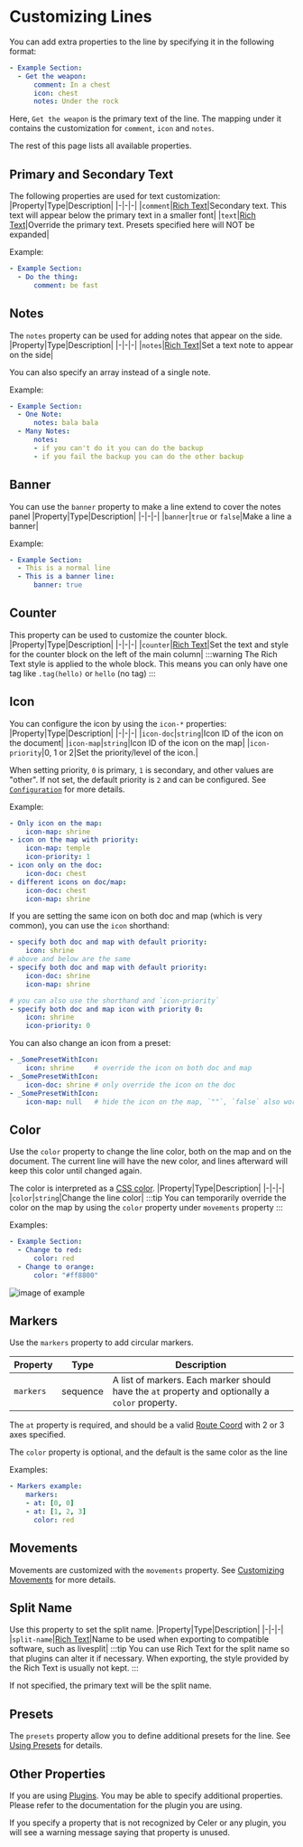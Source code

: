# Customizing Lines
You can add extra properties to the line by specifying it in the following format:
```yaml
- Example Section:
  - Get the weapon:
      comment: In a chest
      icon: chest
      notes: Under the rock
```
Here, `Get the weapon` is the primary text of the line. The mapping under it
contains the customization for `comment`, `icon` and `notes`.

The rest of this page lists all available properties.

## Primary and Secondary Text
The following properties are used for text customization:
|Property|Type|Description|
|-|-|-|
|`comment`|[Rich Text](./tagging-text.md)|Secondary text. This text will appear below the primary text in a smaller font|
|`text`|[Rich Text](./tagging-text.md)|Override the primary text. Presets specified here will NOT be expanded|

Example:
```yaml
- Example Section:
  - Do the thing:
      comment: be fast
```

## Notes
The `notes` property can be used for adding notes that appear on the side.
|Property|Type|Description|
|-|-|-|
|`notes`|[Rich Text](./tagging-text.md)|Set a text note to appear on the side|

You can also specify an array instead of a single note.

Example:
```yaml
- Example Section:
  - One Note:
      notes: bala bala
  - Many Notes:
      notes:
      - if you can't do it you can do the backup
      - if you fail the backup you can do the other backup
```

## Banner
You can use the `banner` property to make a line extend to cover the notes panel
|Property|Type|Description|
|-|-|-|
|`banner`|`true` or `false`|Make a line a banner|

Example:
```yaml
- Example Section:
  - This is a normal line
  - This is a banner line:
      banner: true
```


## Counter
This property can be used to customize the counter block.
|Property|Type|Description|
|-|-|-|
|`counter`|[Rich Text](./tagging-text.md)|Set the text and style for the counter block on the left of the main column|
:::warning
The Rich Text style is applied to the whole block. This means you can only have one tag like `.tag(hello)` or `hello` (no tag)
:::

## Icon
You can configure the icon by using the `icon-*` properties:
|Property|Type|Description|
|-|-|-|
|`icon-doc`|`string`|Icon ID of the icon on the document|
|`icon-map`|`string`|Icon ID of the icon on the map|
|`icon-priority`|0, 1 or 2|Set the priority/level of the icon.|

When setting priority, `0` is primary, `1` is secondary, and other values are "other".
If not set, the default priority is `2` and can be configured. See [`Configuration`](./config/other.md) for more details.

Example:
```yaml
- Only icon on the map:
    icon-map: shrine
- icon on the map with priority:
    icon-map: temple
    icon-priority: 1
- icon only on the doc:
    icon-doc: chest
- different icons on doc/map:
    icon-doc: chest
    icon-map: shrine
```

If you are setting the same icon on both doc and map (which is very common), you can use the `icon` shorthand:
```yaml
- specify both doc and map with default priority:
    icon: shrine 
# above and below are the same
- specify both doc and map with default priority:
    icon-doc: shrine
    icon-map: shrine 

# you can also use the shorthand and `icon-priority`
- specify both doc and map icon with priority 0:
    icon: shrine
    icon-priority: 0
```

You can also change an icon from a preset:
```yaml
- _SomePresetWithIcon:
    icon: shrine     # override the icon on both doc and map
- _SomePresetWithIcon:
    icon-doc: shrine # only override the icon on the doc
- _SomePresetWithIcon:
    icon-map: null   # hide the icon on the map, `""`, `false` also work
```

## Color
Use the `color` property to change the line color, both on the map and on the document.
The current line will have the new color, and lines afterward will keep this color until
changed again.

The color is interpreted as a [CSS color](https://www.w3schools.com/cssref/css_colors.php).
|Property|Type|Description|
|-|-|-|
|`color`|`string`|Change the line color|
:::tip
You can temporarily override the color on the map by using the `color` property under `movements` property
:::

Examples:
```yaml
- Example Section:
  - Change to red:
      color: red
  - Change to orange:
      color: "#ff8800"
```
![image of example](https://cdn.discordapp.com/attachments/951389021114871819/1174490425344675871/image.png?ex=6567c872&is=65555372&hm=8d8f58a26b518217d28d2df46b1bee57af95a8bf19688afb7d0fd6b8315d4cb6&)

## Markers
Use the `markers` property to add circular markers.

|Property|Type|Description|
|-|-|-|
|`markers`|sequence|A list of markers. Each marker should have the `at` property and optionally a `color` property.|

The `at` property is required, and should be a valid [Route Coord](./config/map#coordinate-concepts) with 2 or 3 axes specified.

The `color` property is optional, and the default is the same color as the line

Examples:
```yaml
- Markers example:
    markers:
    - at: [0, 0]
    - at: [1, 2, 3]
      color: red
```

## Movements
Movements are customized with the `movements` property.
See [Customizing Movements](./customizing-movements) for more details.

## Split Name
Use this property to set the split name.
|Property|Type|Description|
|-|-|-|
|`split-name`|[Rich Text](./tagging-text.md)|Name to be used when exporting to compatible software, such as livesplit|
:::tip
You can use Rich Text for the split name so that plugins can alter it if necessary.
When exporting, the style provided by the Rich Text is usually not kept.
:::

If not specified, the primary text will be the split name.

## Presets
The `presets` property allow you to define additional presets for the line.
See [Using Presets](./using-presets.md) for details.

## Other Properties
If you are using [Plugins](../plugin/index.md). You may be able to specify additional properties. Please refer to the
documentation for the plugin you are using.

If you specify a property that is not recognized by Celer or any plugin, you will see a warning message
saying that property is unused.
